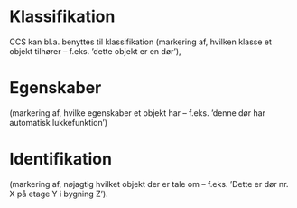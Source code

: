 # Klassifikation

CCS kan bl.a. benyttes til klassifikation (markering af, hvilken klasse et objekt tilhører – f.eks. ’dette objekt er en dør’),

# Egenskaber

(markering af, hvilke egenskaber et objekt har – f.eks. ’denne dør har automatisk lukkefunktion’)

# Identifikation

(markering af, nøjagtig hvilket objekt der er tale om – f.eks. ’Dette er dør nr. X på etage Y i bygning Z’).
